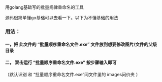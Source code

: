用golang基础写的批量规律重命名的工具

源码很简单懂go基础可以去看一下。以下为不懂基础的用法

### 用法：

#### 一，把  此文件的 “批量顺序重命名文件.exe” 文件放到想要修改图片/文件的父级目录 

#### 二， 双击运行  “批量顺序重命名文件.exe” 按步骤输入即可

（默认识别 和 “批量顺序重命名文件.exe”同文件里的 images问价夹 ）